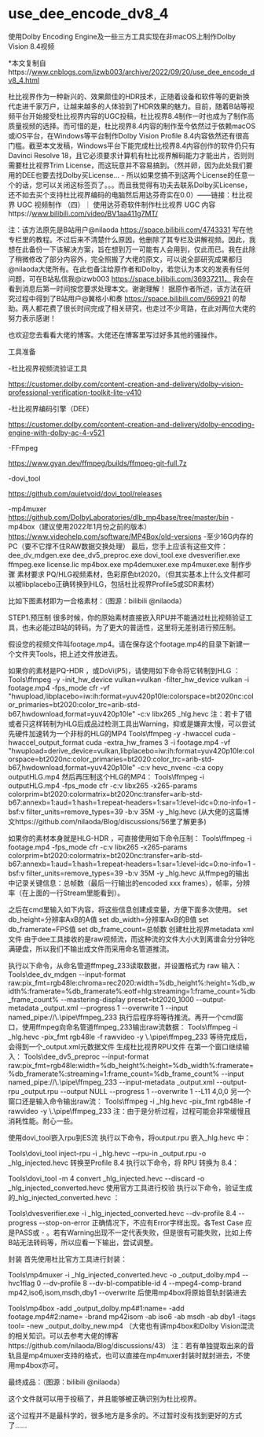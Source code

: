 # use_dee_encode_dv8_4
使用Dolby Encoding Engine及一些三方工具实现在非macOS上制作Dolby Vision 8.4视频

*本文复制自https://www.cnblogs.com/izwb003/archive/2022/09/20/use_dee_encode_dv8_4.html

杜比视界作为一种新兴的、效果颇佳的HDR技术，正随着设备和软件等的更新换代走进千家万户，让越来越多的人体验到了HDR效果的魅力。目前，随着B站等视频平台开始接受杜比视界内容的UGC投稿，杜比视界8.4制作一时也成为了制作高质量视频的选择。而可惜的是，杜比视界8.4内容的制作至今依然过于依赖macOS或iOS平台，在Windows等平台制作Dolby Vision Profile 8.4内容依然还有很高门槛。截至本文发稿，Windows平台下能完成杜比视界8.4内容创作的软件仍只有Davinci Resolve 18，且它必须要求计算机有杜比视界解码能力才能出片，否则则需要杜比视界Trim License，而这玩意并不容易搞到。（然并卵，因为此处我们要用的DEE也要去找Dolby买License... - 所以如果您搞不到这两个License的任意一个的话，您可以关闭这标签页了。。。而且我觉得有功夫去联系Dolby买License，还不如去买个支持杜比视界编码的电脑然后用达芬奇实在0.0）——链接：杜比视界 UGC 视频制作 （四）｜ 使用达芬奇软件制作杜比视界 UGC 内容https://www.bilibili.com/video/BV1aa411g7MT/

注：该方法原先是B站用户@nilaoda https://space.bilibili.com/4743331 写在他专栏里的教程。不过后来不清楚什么原因，他删除了其专栏及讲解视频。因此，我想在此备份一下该解决方案，旨在想到万一可能有人会用到，仅此而已。我在此除了稍微修改了部分内容外，完全照搬了大佬的原文，可以说全部研究成果都归@nilaoda大佬所有。在此也备注给原作者和Dolby，若您认为本文的发表有任何问题，可在B站私信我@izwb003 https://space.bilibili.com/36937211， 我会在看到消息后第一时间按您要求处理本文。谢谢理解！
据原作者所述，该方法在研究过程中得到了B站用户@翼格小和奏 https://space.bilibili.com/669921 的帮助。两人都花费了很长时间完成了相关研究，也走过不少弯路，在此对两位大佬的努力表示感谢！

也欢迎您去看看大佬的博客。大佬还在博客里写过好多其他的骚操作。

工具准备

-杜比视界视频流验证工具

https://customer.dolby.com/content-creation-and-delivery/dolby-vision-professional-verification-toolkit-lite-v410

-杜比视界编码引擎（DEE）

https://customer.dolby.com/content-creation-and-delivery/dolby-encoding-engine-with-dolby-ac-4-v521

-FFmpeg

https://www.gyan.dev/ffmpeg/builds/ffmpeg-git-full.7z

-dovi_tool

https://github.com/quietvoid/dovi_tool/releases

-mp4muxer
https://github.com/DolbyLaboratories/dlb_mp4base/tree/master/bin
-mp4box（建议使用2022年1月份之前的版本）
https://www.videohelp.com/software/MP4Box/old-versions
-至少16G内存的PC（要不它撑不住RAW数据交换处理）
最后，您手上应该有这些文件：
dee_dv_mdgen.exe
dee_dv5_preproc.exe
dovi_tool.exe
dvesverifier.exe
ffmpeg.exe
license.lic
mp4box.exe
mp4demuxer.exe
mp4muxer.exe
制作步骤
素材要求
PQ/HLG视频素材，色彩原色bt2020。（但其实基本上什么文件都可以被libplacebo正确转换到HLG，包括杜比视界Profile5或SDR素材）

比如下图素材即为一合格素材：（图源：bilibili @nilaoda）
 
STEP1.预压制
很多时候，你的原始素材直接嵌入RPU并不能通过杜比视频验证工具，也未必能过B站的转码。为了更大的普适性，这里将无差别进行预压制。

假设您的视频文件叫footage.mp4。请在保存这个footage.mp4的目录下新建一个文件夹Tools，把上述文件放进去。

如果你的素材是PQ-HDR ，或DoVi(P5)，请使用如下命令将它转制到HLG ：
Tools\ffmpeg -y -init_hw_device vulkan=vulkan -filter_hw_device vulkan -i footage.mp4 -fps_mode cfr -vf "hwupload,libplacebo=iw:ih:format=yuv420p10le:colorspace=bt2020nc:color_primaries=bt2020:color_trc=arib-std-b67,hwdownload,format=yuv420p10le" -c:v libx265 _hlg.hevc
注：若卡了错或者只这样转制为HLG后成品过检测工具出Warning，抑或是嫌弃太慢，可以尝试先硬件加速转为一个非标的HLG的MP4
Tools\ffmpeg -y -hwaccel cuda -hwaccel_output_format cuda -extra_hw_frames 3 -i footage.mp4 -vf "hwupload=derive_device=vulkan,libplacebo=iw:ih:format=yuv420p10le:colorspace=bt2020nc:color_primaries=bt2020:color_trc=arib-std-b67,hwdownload,format=yuv420p10le" -c:v hevc_nvenc -c:a copy outputHLG.mp4
然后再压制这个HLG的MP4：
Tools\ffmpeg -i outputHLG.mp4 -fps_mode cfr -c:v libx265 -x265-params colorprim=bt2020:colormatrix=bt2020nc:transfer=arib-std-b67:annexb=1:aud=1:hash=1:repeat-headers=1:sar=1:level-idc=0:no-info=1 -bsf:v filter_units=remove_types=39 -b:v 35M -y _hlg.hevc
(从大佬的这篇博文https://github.com/nilaoda/Blog/discussions/56里了解更多)

如果你的素材本身就是HLG-HDR ，可直接使用如下命令压制：
Tools\ffmpeg -i footage.mp4 -fps_mode cfr -c:v libx265 -x265-params colorprim=bt2020:colormatrix=bt2020nc:transfer=arib-std-b67:annexb=1:aud=1:hash=1:repeat-headers=1:sar=1:level-idc=0:no-info=1 -bsf:v filter_units=remove_types=39 -b:v 35M -y _hlg.hevc
从ffmpeg的输出中记录关键信息：总帧数（最后一行输出的encoded xxx frames），帧率，分辨率（在上面的一行Stream里能看到）。

之后在cmd里输入如下内容，将这些信息创建成变量，方便下面多次使用。
set db_height=分辨率AxB的A值
set db_width=分辨率AxB的B值
set db_framerate=FPS值
set db_frame_count=总帧数
创建杜比视界metadata xml文件
由于dee工具接收的是raw视频流，而这种流的文件大小大到离谱会分分钟吃满硬盘，所以我们不输出成文件而采用命名管道推流。

执行以下命令，从命名管道ffmpeg_233读取数据，并设置格式为 raw 输入：
Tools\dee_dv_mdgen --input-format raw:pix_fmt=rgb48le:chroma=rec2020:width=%db_height%:height=%db_width%:framerate=%db_framerate%:eotf=hlg:streaming=1:frame_count=%db_frame_count% --mastering-display preset=bt2020_1000 --output-metadata _output.xml --progress 1 --overwrite 1 --input named_pipe://\\.\pipe\ffmpeg_233
执行后程序将等待推流。再开一个cmd窗口，使用ffmpeg向命名管道ffmpeg_233输出raw流数据：
Tools\ffmpeg -i _hlg.hevc -pix_fmt rgb48le -f rawvideo -y \\.\pipe\ffmpeg_233
等待完成后，会得到一个_output.xml元数据文件
生成杜比视界RPU文件
在第一个窗口继续输入：
Tools\dee_dv5_preproc --input-format raw:pix_fmt=rgb48le:width=%db_height%:height=%db_width%:framerate=%db_framerate%:streaming=1:frame_count=%db_frame_count% --input named_pipe://\\.\pipe\ffmpeg_233 --input-metadata _output.xml --output-rpu _output.rpu --output NULL --progress 1 --overwrite 1 --L11 4,0,0
另一个窗口还是输入命令输出raw流：
Tools\ffmpeg -i _hlg.hevc -pix_fmt rgb48le -f rawvideo -y \\.\pipe\ffmpeg_233
注：由于是分析过程，过程可能会非常缓慢且消耗性能。耐心一些。

使用dovi_tool嵌入rpu到ES流
执行以下命令，将output.rpu 嵌入_hlg.hevc 中：

Tools\dovi_tool inject-rpu -i _hlg.hevc --rpu-in _output.rpu -o _hlg_injected.hevc
转换至Profile 8.4
执行以下命令，将 RPU 转换为 8.4：

Tools\dovi_tool -m 4 convert _hlg_injected.hevc --discard -o _hlg_injected_converted.hevc
使用官方工具进行校验
执行以下命令，验证生成的_hlg_injected_converted.hevc ：

Tools\dvesverifier.exe -i _hlg_injected_converted.hevc --dv-profile 8.4 --progress --stop-on-error
正确情况下，不应有Error字样出现。各Test Case 应是PASS或 - 。若有Warning出现不一定代表失败，但是很有可能失败，比如上传B站无法转码等，所以应看一下输出，尝试调整。

封装
首先使用杜比官方工具进行封装：

Tools\mp4muxer -i _hlg_injected_converted.hevc -o _output_dolby.mp4 --hvc1flag 0 --dv-profile 8 --dv-bl-compatible-id 4 --mpeg4-comp-brand mp42,iso6,isom,msdh,dby1 --overwrite
后使用mp4box将原始音轨封装进去

Tools\mp4box -add _output_dolby.mp4#1:name= -add footage.mp4#2:name= -brand mp42isom -ab iso6 -ab msdh -ab dby1 -itags tool= -new _output_dolby_new.mp4
（大佬也有讲mp4box和Dolby Vision混流的相关知识。可以去参考大佬的博客https://github.com/nilaoda/Blog/discussions/43）
注：若有单独提取出来的音轨且是mp4muxer支持的格式，也可以直接在mp4muxer封装时就封进去，不使用mp4box亦可。

最终成品：（图源：bilibili @nilaoda）
 

这个文件就可以用于投稿了，并且能够被正确识别为杜比视界。

这个过程并不是最科学的，很多地方是多余的。不过暂时没有找到更好的方式了……
